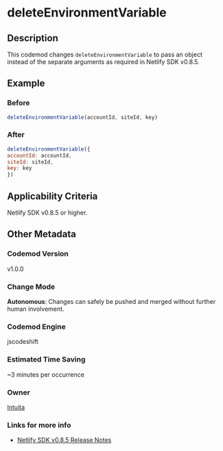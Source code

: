 # deleteEnvironmentVariable

## Description

This codemod changes `deleteEnvironmentVariable` to pass an object instead of the separate arguments as required in Netlify SDK v0.8.5.

## Example

### Before

```jsx
deleteEnvironmentVariable(accountId, siteId, key)
```

### After

```jsx
deleteEnvironmentVariable({
accountId: accountId,
siteId: siteId,
key: key
})
```

## Applicability Criteria

Netlify SDK v0.8.5 or higher.

## Other Metadata

### Codemod Version

v1.0.0

### Change Mode

**Autonomous**: Changes can safely be pushed and merged without further human involvement.

### **Codemod Engine**

jscodeshift

### Estimated Time Saving

~3 minutes per occurrence

### Owner

[Intuita](https://github.com/intuita-inc)

### Links for more info

- [Netlify SDK v0.8.5 Release Notes](https://sdk.netlify.com/release-notes/#085)